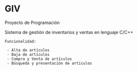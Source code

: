 # GIV

Proyecto de Programación

Sistema de gestión de inventarios y ventas en lenguaje C/C++

```
Funcionalidad:

 - Alta de artículos
 - Baja de artículos
 - Compra y Venta de artículos
 - Búsqueda y presentación de artículos
```
